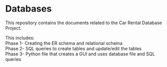 # Databases

This repository contains the documents related to the Car Rental Database Project. 

This includes: <br />
Phase 1- Creating the ER schema and relational schema <br />
Phase 2- SQL queries to create tables and update/edit the tables <br />
Phase 3- Python file that creates a GUI and uses database file and SQL queries <br />
